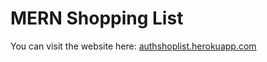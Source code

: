 # MERN Shopping List

You can visit the website here: <a href="https://authshoplist.herokuapp.com/">authshoplist.herokuapp.com</a>
